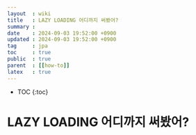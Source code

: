 ```yaml
---
layout  : wiki
title   : LAZY LOADING 어디까지 써봤어?
summary :
date    : 2024-09-03 19:52:00 +0900
updated : 2024-09-03 19:52:00 +0900
tag     : jpa
toc     : true
public  : true
parent  : [[how-to]]
latex   : true
---
```

* TOC
{:toc}

# LAZY LOADING 어디까지 써봤어?